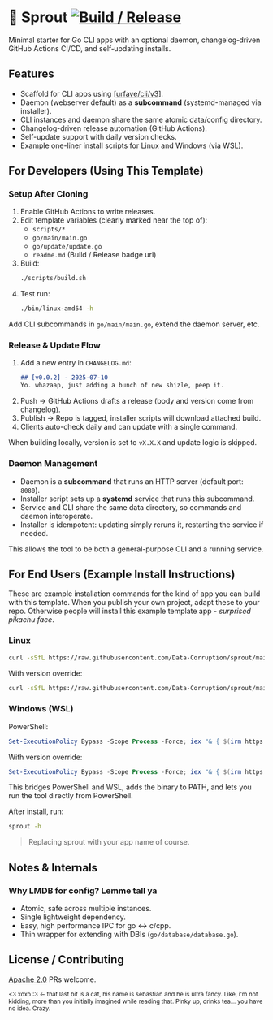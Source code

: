 # 🌱 Sprout [![Build / Release](https://github.com/Data-Corruption/sprout/actions/workflows/build.yml/badge.svg)](https://github.com/Data-Corruption/sprout/actions/workflows/build.yml)

Minimal starter for Go CLI apps with an optional daemon, changelog‑driven GitHub Actions CI/CD, and self‑updating installs.

## Features

- Scaffold for CLI apps using \[[urfave/cli/v3](https://github.com/urfave/cli)].
- Daemon (webserver default) as a **subcommand** (systemd-managed via installer).
- CLI instances and daemon share the same atomic data/config directory.
- Changelog-driven release automation (GitHub Actions).
- Self-update support with daily version checks.
- Example one-liner install scripts for Linux and Windows (via WSL).

## For Developers (Using This Template)

### Setup After Cloning

1. Enable GitHub Actions to write releases.
2. Edit template variables (clearly marked near the top of):
   * `scripts/*`
   * `go/main/main.go`
   * `go/update/update.go`
   * `readme.md` (Build / Release badge url)
3. Build:
   ```sh
   ./scripts/build.sh
   ```
4. Test run:
   ```sh
   ./bin/linux-amd64 -h
   ```

Add CLI subcommands in `go/main/main.go`, extend the daemon server, etc.

### Release & Update Flow

1. Add a new entry in `CHANGELOG.md`:
   ```markdown
   ## [v0.0.2] - 2025-07-10
   Yo. whazaap, just adding a bunch of new shizle, peep it.
   ```
2. Push → GitHub Actions drafts a release (body and version come from changelog).
3. Publish → Repo is tagged, installer scripts will download attached build.
4. Clients auto-check daily and can update with a single command.

When building locally, version is set to `vX.X.X` and update logic is skipped.

### Daemon Management

- Daemon is a **subcommand** that runs an HTTP server (default port: `8080`).
- Installer script sets up a **systemd** service that runs this subcommand.
- Service and CLI share the same data directory, so commands and daemon interoperate.
- Installer is idempotent: updating simply reruns it, restarting the service if needed.

This allows the tool to be both a general-purpose CLI and a running service.

## For End Users (Example Install Instructions)

These are example installation commands for the kind of app you can build with this template. When you publish your own project, adapt these to your repo. Otherwise people will install this example template app - *surprised pikachu face*.

### Linux

```sh
curl -sSfL https://raw.githubusercontent.com/Data-Corruption/sprout/main/scripts/install.sh | bash -s
```

With version override:
```sh
curl -sSfL https://raw.githubusercontent.com/Data-Corruption/sprout/main/scripts/install.sh | bash -s -- v1.0.0
```

### Windows (WSL)

PowerShell:

```powershell
Set-ExecutionPolicy Bypass -Scope Process -Force; iex "& { $(irm https://raw.githubusercontent.com/Data-Corruption/sprout/main/scripts/install.ps1) }"
```

With version override:
```powershell
Set-ExecutionPolicy Bypass -Scope Process -Force; iex "& { $(irm https://raw.githubusercontent.com/Data-Corruption/sprout/main/install.ps1) } -Version v1.0.0"
```

This bridges PowerShell and WSL, adds the binary to PATH, and lets you run the tool directly from PowerShell.

After install, run:

```sh
sprout -h
```

> Replacing sprout with your app name of course.

## Notes & Internals

### Why LMDB for config? Lemme tall ya

- Atomic, safe across multiple instances.
- Single lightweight dependency.
- Easy, high performance IPC for go <-> c/cpp.
- Thin wrapper for extending with DBIs (`go/database/database.go`).

## License / Contributing

[Apache 2.0](./LICENSE.md) PRs welcome.

<sub>
<3 xoxo :3 <- that last bit is a cat, his name is sebastian and he is ultra fancy. Like, i'm not kidding, more than you initially imagined while reading that. Pinky up, drinks tea... you have no idea. Crazy.
</sub>
